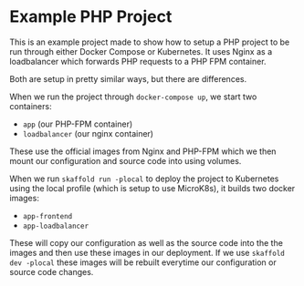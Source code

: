 # Example PHP Project

This is an example project made to show how to setup a PHP project to be run through either Docker Compose or Kubernetes. It uses Nginx as a loadbalancer which forwards PHP requests to a PHP FPM container.

Both are setup in pretty similar ways, but there are differences.

When we run the project through `docker-compose up`, we start two containers:
* `app` (our PHP-FPM container)
* `loadbalancer` (our nginx container)

These use the official images from Nginx and PHP-FPM which we then mount our configuration and source code into using volumes.

When we run `skaffold run -plocal` to deploy the project to Kubernetes using the local profile (which is setup to use MicroK8s), it builds two docker images:
* `app-frontend`
* `app-loadbalancer`

These will copy our configuration as well as the source code into the the images and then use these images in our deployment. If we use `skaffold dev -plocal` these images will be rebuilt everytime our configuration or source code changes.